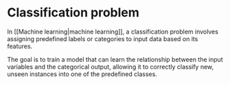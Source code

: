# Classification problem

In [[Machine learning|machine learning]],  a classification problem involves assigning predefined labels or categories to input data based on its features. 

The goal is to train a model that can learn the relationship between the input variables and the categorical output, allowing it to correctly classify new, unseen instances into one of the predefined classes.